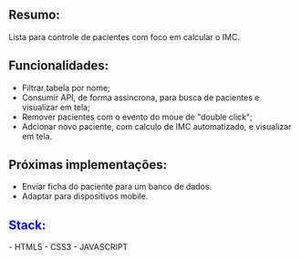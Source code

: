 <h2>Resumo:</h2>

Lista para controle de pacientes com foco em calcular o IMC. 

<h2>Funcionalidades:</h2>

- Filtrar tabela por nome;
- Consumir API, de forma assincrona, para busca de pacientes e visualizar em tela;
- Remover pacientes com o evento do moue de "double click"; 
- Adcionar novo paciente, com calculo de IMC automatizado, e visualizar em tela.

<h2>Próximas implementações:</h2>

- Enviar ficha do paciente para um banco de dados.
- Adaptar para dispositivos mobile.

 <h2 style="color: blue;" >Stack:</h2>
- HTML5
- CSS3
- JAVASCRIPT


